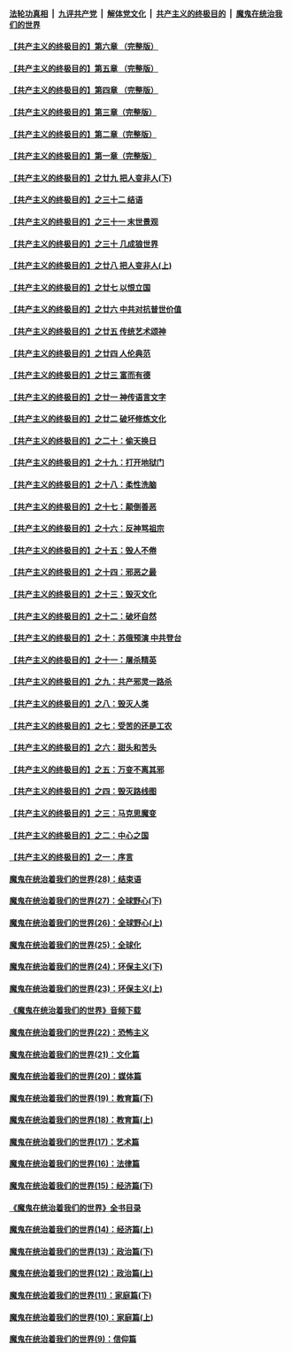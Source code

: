 ####  [法轮功真相](../../../../basic/blob/master/README.md?t=05090501) &nbsp;|&nbsp; [九评共产党](../../../../9ping.md/blob/master/README.md?t=05090501) &nbsp;|&nbsp; [解体党文化](../../../../jtdwh.md/blob/master/README.md?t=05090501)  &nbsp;|&nbsp; [共产主义的终极目的](../../../../gczydzjmd.md/blob/master/README.md?t=05090501) &nbsp;|&nbsp; [魔鬼在统治我们的世界](../../../../mgztzwmdsj.md/blob/master/README.md?t=05090501) 

#### [【共产主义的终极目的】第六章 （完整版）](../pages/nsc422/n11428913.md?t=05090501) 

#### [【共产主义的终极目的】第五章 （完整版）](../pages/nsc422/n11428912.md?t=05090501) 

#### [【共产主义的终极目的】第四章 （完整版）](../pages/nsc422/n11428907.md?t=05090501) 

#### [【共产主义的终极目的】第三章（完整版）](../pages/nsc422/n11428848.md?t=05090501) 

#### [【共产主义的终极目的】第二章（完整版）](../pages/nsc422/n11428831.md?t=05090501) 

#### [【共产主义的终极目的】第一章（完整版）](../pages/nsc422/n11417651.md?t=05090501) 

#### [【共产主义的终极目的】之廿九 把人变非人(下)](../pages/nsc422/n11344140.md?t=05090501) 

#### [【共产主义的终极目的】之三十二 结语](../pages/nsc422/n11360535.md?t=05090501) 

#### [【共产主义的终极目的】之三十一 末世景观](../pages/nsc422/n11351129.md?t=05090501) 

#### [【共产主义的终极目的】之三十 几成狼世界](../pages/nsc422/n11348280.md?t=05090501) 

#### [【共产主义的终极目的】之廿八 把人变非人(上)](../pages/nsc422/n11340492.md?t=05090501) 

#### [【共产主义的终极目的】之廿七 以恨立国](../pages/nsc422/n11336944.md?t=05090501) 

#### [【共产主义的终极目的】之廿六 中共对抗普世价值](../pages/nsc422/n11324785.md?t=05090501) 

#### [【共产主义的终极目的】之廿五 传统艺术颂神](../pages/nsc422/n11296396.md?t=05090501) 

#### [【共产主义的终极目的】之廿四 人伦典范](../pages/nsc422/n11296397.md?t=05090501) 

#### [【共产主义的终极目的】之廿三 富而有德](../pages/nsc422/n11283598.md?t=05090501) 

#### [【共产主义的终极目的】之廿一 神传语言文字](../pages/nsc422/n11263265.md?t=05090501) 

#### [【共产主义的终极目的】之廿二 破坏修炼文化](../pages/nsc422/n11245728.md?t=05090501) 

#### [【共产主义的终极目的】之二十：偷天换日](../pages/nsc422/n11238846.md?t=05090501) 

#### [【共产主义的终极目的】之十九：打开地狱门](../pages/nsc422/n11206376.md?t=05090501) 

#### [【共产主义的终极目的】之十八：柔性洗脑](../pages/nsc422/n11199994.md?t=05090501) 

#### [【共产主义的终极目的】之十七：颠倒善恶](../pages/nsc422/n11179782.md?t=05090501) 

#### [【共产主义的终极目的】之十六：反神骂祖宗](../pages/nsc422/n11166798.md?t=05090501) 

#### [【共产主义的终极目的】之十五：毁人不倦](../pages/nsc422/n11166792.md?t=05090501) 

#### [【共产主义的终极目的】之十四：邪恶之最](../pages/nsc422/n11150249.md?t=05090501) 

#### [【共产主义的终极目的】之十三：毁灭文化](../pages/nsc422/n11135227.md?t=05090501) 

#### [【共产主义的终极目的】之十二：破坏自然](../pages/nsc422/n11135214.md?t=05090501) 

#### [【共产主义的终极目的】之十：苏俄预演 中共登台](../pages/nsc422/n11118424.md?t=05090501) 

#### [【共产主义的终极目的】之十一：屠杀精英](../pages/nsc422/n11118442.md?t=05090501) 

#### [【共产主义的终极目的】之九：共产邪灵一路杀](../pages/nsc422/n11114139.md?t=05090501) 

#### [【共产主义的终极目的】之八：毁灭人类](../pages/nsc422/n11108503.md?t=05090501) 

#### [【共产主义的终极目的】之七：受苦的还是工农](../pages/nsc422/n11101809.md?t=05090501) 

#### [【共产主义的终极目的】之六：甜头和苦头](../pages/nsc422/n11096971.md?t=05090501) 

#### [【共产主义的终极目的】之五：万变不离其邪](../pages/nsc422/n11091285.md?t=05090501) 

#### [【共产主义的终极目的】之四：毁灭路线图](../pages/nsc422/n11086284.md?t=05090501) 

#### [【共产主义的终极目的】之三：马克思魔变](../pages/nsc422/n11061941.md?t=05090501) 

#### [【共产主义的终极目的】之二：中心之国](../pages/nsc422/n11047728.md?t=05090501) 

#### [【共产主义的终极目的】之一：序言](../pages/nsc422/n11086077.md?t=05090501) 

#### [魔鬼在统治着我们的世界(28)：结束语](../pages/nsc422/n10936246.md?t=05090501) 

#### [魔鬼在统治着我们的世界(27)：全球野心(下)](../pages/nsc422/n10928319.md?t=05090501) 

#### [魔鬼在统治着我们的世界(26)：全球野心(上)](../pages/nsc422/n10900318.md?t=05090501) 

#### [魔鬼在统治着我们的世界(25)：全球化](../pages/nsc422/n10788205.md?t=05090501) 

#### [魔鬼在统治着我们的世界(24)：环保主义(下)](../pages/nsc422/n10695307.md?t=05090501) 

#### [魔鬼在统治着我们的世界(23)：环保主义(上)](../pages/nsc422/n10688613.md?t=05090501) 

#### [《魔鬼在统治着我们的世界》音频下载](../pages/nsc422/n10635553.md?t=05090501) 

#### [魔鬼在统治着我们的世界(22)：恐怖主义](../pages/nsc422/n10614727.md?t=05090501) 

#### [魔鬼在统治着我们的世界(21)：文化篇](../pages/nsc422/n10597706.md?t=05090501) 

#### [魔鬼在统治着我们的世界(20)：媒体篇](../pages/nsc422/n10586579.md?t=05090501) 

#### [魔鬼在统治着我们的世界(19)：教育篇(下)](../pages/nsc422/n10564808.md?t=05090501) 

#### [魔鬼在统治着我们的世界(18)：教育篇(上)](../pages/nsc422/n10526970.md?t=05090501) 

#### [魔鬼在统治着我们的世界(17)：艺术篇](../pages/nsc422/n10499093.md?t=05090501) 

#### [魔鬼在统治着我们的世界(16)：法律篇](../pages/nsc422/n10485969.md?t=05090501) 

#### [魔鬼在统治着我们的世界(15)：经济篇(下)](../pages/nsc422/n10469975.md?t=05090501) 

#### [《魔鬼在统治着我们的世界》全书目录](../pages/nsc422/n10464261.md?t=05090501) 

#### [魔鬼在统治着我们的世界(14)：经济篇(上)](../pages/nsc422/n10457370.md?t=05090501) 

#### [魔鬼在统治着我们的世界(13)：政治篇(下)](../pages/nsc422/n10448270.md?t=05090501) 

#### [魔鬼在统治着我们的世界(12)：政治篇(上)](../pages/nsc422/n10444576.md?t=05090501) 

#### [魔鬼在统治着我们的世界(11)：家庭篇(下)](../pages/nsc422/n10440961.md?t=05090501) 

#### [魔鬼在统治着我们的世界(10)：家庭篇(上)](../pages/nsc422/n10435448.md?t=05090501) 

#### [魔鬼在统治着我们的世界(9)：信仰篇](../pages/nsc422/n10432159.md?t=05090501) 

